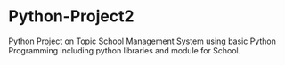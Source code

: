 # Python-Project2
Python Project on Topic School Management System using basic Python Programming including python libraries and module for School.
